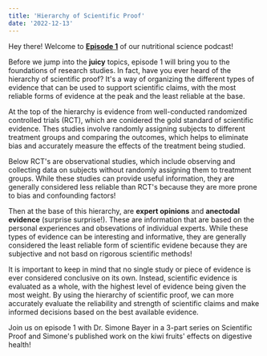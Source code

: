 ```yaml
---
title: 'Hierarchy of Scientific Proof'
date: '2022-12-13'
---
```



Hey there! Welcome to [**Episode 1**](https://www.youtube.com/katalystkat) of our nutritional science podcast! 

Before we jump into the **juicy** topics, episode 1 will bring you to the foundations of research studies. In fact, have you ever heard of the hierarchy of scientific proof? It's a way of organizing the different types of evidence that can be used to support scientific claims, with the most reliable forms of evidence at the peak and the least reliable at the base.  

At the top of the hierarchy is evidence from well-conducted randomized controlled trials (RCT), which are conidered the gold standard of scientific evidence. Thes studies involve randomly assigning subjects to different treatment groups and comparing the outcomes, which helps to eliminate bias and accurately measure the effects of the treatment being studied. 

Below RCT's are observational studies, which include observing and collecting data on subjects without randomly assigning them to treatment groups. While these studies can provide useful information, they are generally considered less reliable than RCT's because they are more prone to bias and confounding factors! 

Then at the base of this hierarchy, are **expert opinions** and **anectodal evidence** (surprise surprise!). These are information that are based on the personal experiences and obsevations of individual experts. While these types of evidence can be interesting and informative, they are generally considered the least reliable form of scientific evidene because they are subjective and not basd on rigorous scientific methods! 

It is important to keep in mind that no single study or piece of evidence is ever considered conclusive on its own. Instead, scientific evidence is evaluated as a whole, with the highest level of evidence being given the most weight. By using the hierarchy of scientific proof, we can more accurately evaluate the reliability and strength of scientific claims and make informed decisions based on the best available evidence. 

Join us on episode 1 <add link> with Dr. Simone Bayer in a 3-part series on Scientific Proof and Simone's published work on the kiwi fruits' effects on digestive health! 